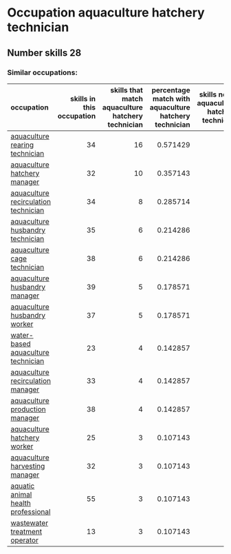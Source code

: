 # Occupation aquaculture hatchery technician
## Number skills 28
### Similar occupations:
| occupation                                                                      |   skills in this occupation |   skills that match aquaculture hatchery technician |   percentage match with aquaculture hatchery technician |   skills not in aquaculture hatchery technician |
|:--------------------------------------------------------------------------------|----------------------------:|----------------------------------------------------:|--------------------------------------------------------:|------------------------------------------------:|
| [aquaculture rearing technician](aquaculture_rearing_technician.md)             |                          34 |                                                  16 |                                                0.571429 |                                              18 |
| [aquaculture hatchery manager](aquaculture_hatchery_manager.md)                 |                          32 |                                                  10 |                                                0.357143 |                                              22 |
| [aquaculture recirculation technician](aquaculture_recirculation_technician.md) |                          34 |                                                   8 |                                                0.285714 |                                              26 |
| [aquaculture husbandry technician](aquaculture_husbandry_technician.md)         |                          35 |                                                   6 |                                                0.214286 |                                              29 |
| [aquaculture cage technician](aquaculture_cage_technician.md)                   |                          38 |                                                   6 |                                                0.214286 |                                              32 |
| [aquaculture husbandry manager](aquaculture_husbandry_manager.md)               |                          39 |                                                   5 |                                                0.178571 |                                              34 |
| [aquaculture husbandry worker](aquaculture_husbandry_worker.md)                 |                          37 |                                                   5 |                                                0.178571 |                                              32 |
| [water-based aquaculture technician](water-based_aquaculture_technician.md)     |                          23 |                                                   4 |                                                0.142857 |                                              19 |
| [aquaculture recirculation manager](aquaculture_recirculation_manager.md)       |                          33 |                                                   4 |                                                0.142857 |                                              29 |
| [aquaculture production manager](aquaculture_production_manager.md)             |                          38 |                                                   4 |                                                0.142857 |                                              34 |
| [aquaculture hatchery worker](aquaculture_hatchery_worker.md)                   |                          25 |                                                   3 |                                                0.107143 |                                              22 |
| [aquaculture harvesting manager](aquaculture_harvesting_manager.md)             |                          32 |                                                   3 |                                                0.107143 |                                              29 |
| [aquatic animal health professional](aquatic_animal_health_professional.md)     |                          55 |                                                   3 |                                                0.107143 |                                              52 |
| [wastewater treatment operator](wastewater_treatment_operator.md)               |                          13 |                                                   3 |                                                0.107143 |                                              10 |
